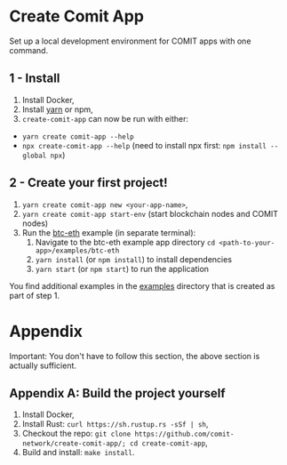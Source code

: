 # Create Comit App

Set up a local development environment for COMIT apps with one command. 

## 1 - Install

1. Install Docker,
2. Install [yarn](https://yarnpkg.com/lang/en/docs/install/) or npm,
3. `create-comit-app` can now be run with either:
  - `yarn create comit-app --help`
  - `npx create-comit-app --help` (need to install npx first: `npm install --global npx`)

## 2 - Create your first project!

1. `yarn create comit-app new <your-app-name>`,
2. `yarn create comit-app start-env` (start blockchain nodes and COMIT nodes)
3. Run the [btc-eth](https://github.com/comit-network/create-comit-app/tree/master/new_project/examples/btc-eth) example (in separate terminal):
    1. Navigate to the btc-eth example app directory `cd <path-to-your-app>/examples/btc-eth`
    2. `yarn install` (or `npm install`) to install dependencies
    3. `yarn start` (or `npm start`) to run the application

You find additional examples in the [examples](https://github.com/comit-network/create-comit-app/tree/master/new_project/examples) directory that is created as part of step 1.

# Appendix

Important: You don't have to follow this section, the above section is actually sufficient.

## Appendix A: Build the project yourself

1. Install Docker,
2. Install Rust: `curl https://sh.rustup.rs -sSf | sh`,
3. Checkout the repo: `git clone https://github.com/comit-network/create-comit-app/; cd create-comit-app`,
4. Build and install: `make install`.
